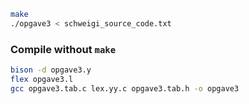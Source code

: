 ```bash
make
./opgave3 < schweigi_source_code.txt
```


### Compile without `make`
```bash
bison -d opgave3.y
flex opgave3.l
gcc opgave3.tab.c lex.yy.c opgave3.tab.h -o opgave3
```